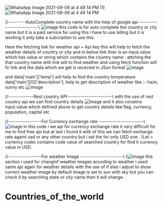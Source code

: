 ![WhatsApp Image 2021-08-06 at 4 49 14 PM (1)](https://user-images.githubusercontent.com/51437465/128503567-b12b283d-a59d-40fc-b518-e77f7c20f6ad.jpeg)
![WhatsApp Image 2021-08-06 at 4 49 14 PM](https://user-images.githubusercontent.com/51437465/128503546-fa1674d1-fe1e-44e9-a726-3b5d0b257684.jpeg)



//---------AutoComplete country name with the help of google api --------------------------\\
![image](https://user-images.githubusercontent.com/51437465/128507696-65e2b4ad-5fe8-4e55-b49b-eae17c3fc8f1.png)
this code is for auto complete the country or city name but it is a paid service for using this i have to use billing  but it is working it only take a subcription to use this.



Here the fetching link for weather api + Api key
this will help to fetch the weather details of country or city and in below link thier is an input.value which has value or string which contains the country name : attching the that country name with link will to find weather and using fetch function will fir link and the data which we get is recevied in JSon format 
![image](https://user-images.githubusercontent.com/51437465/128504397-d19bb1a7-deeb-4f32-b3d9-c72c0890cf0b.png)


and   data['main']['temp'] will help to find the country temperature 
data['main'][0]['description']; help to get description of weather like :- haze, sunny etc
![image](https://user-images.githubusercontent.com/51437465/128504856-15e37a79-e5ba-4141-a563-1db839830a96.png)

//-------------Rest country API-----------------------\\
with the use of rest country api we can find country details 
![image](https://user-images.githubusercontent.com/51437465/128505040-7fc26d5d-db40-4bcd-8b2d-7ab3225c0e51.png)
and it also conatins input.value which defined above to get country details like flag, currency, population, capital  etc


//-----------------For Currency exchange rate -----------------------\\
![image](https://user-images.githubusercontent.com/51437465/128505530-cbe95a2e-c671-411d-b9b1-27b42e99b716.png)
in this code i we api for currency exchange rate it very difficult for me to find free api but at last i found it 
with of this we can fetch exchange rate againt usd or any other country but i set the for only USD one .
(Let = currency code) contains code value of  searched country for find it currency value in USD.

//-----------------For weather Image ----------------------\\
t![image](https://user-images.githubusercontent.com/51437465/128505973-2becc077-7196-4dd1-a9dc-a83408d74c06.png)
this section i used for changinf weather images accoding to weather i used same api again for weather details 
with the use of if else i adjust to show correct weather image
by default image is set to sun with sky but you can check it by searching state or city name then it will change .


# Countries_of_the_world
